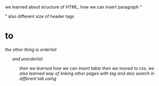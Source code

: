 we learned about structure of HTML, 
how we can insert paragraph "<P></P>" 
also different size of header tags <h1> to <h6> 
the other thing is orderlist <ol> and unorderlist <ul> 
then we learned how we can insert table 
then we moved to css, 
we also learned way of linking other pages with <a> tag and also search in different tab using <form>
